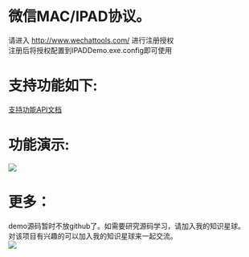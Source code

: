 # 微信MAC/IPAD协议。
 请进入  http://www.wechattools.com/ 进行注册授权<br/>
 注册后将授权配置到IPADDemo.exe.config即可使用<br/>
# 支持功能如下:<br/>

<a target="_blank" href="https://github.com/changtuiqie/WeChatAgreement/blob/master/API.txt" title="支持功能API文档">支持功能API文档</a><br/>

# 功能演示:<br/>
![](https://github.com/changtuiqie/WeChatAgreement/blob/master/demo.gif) <br/>

# 更多：<br/>
demo源码暂时不放github了。如需要研究源码学习，请加入我的知识星球。<br/>
对该项目有兴趣的可以加入我的知识星球来一起交流。<br/>
![](https://github.com/changtuiqie/WeChatAgreement/blob/master/zsxq.jpg) <br/>
